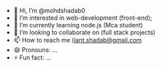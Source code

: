 - 👋 Hi, I’m @mohdshadab0
- 👀 I’m interested in web-development (front-end);
- 🌱 I’m currently learning node.js (Mca student)
- 💞️ I’m looking to collaborate on (full stack projects)
- 📫 How to reach me (iant.shadab@gmail.com
- 😄 Pronouns: ...
- ⚡ Fun fact: ...

<!---
mohdshadab0/mohdshadab0 is a ✨ special ✨ repository because its `README.md` (this file) appears on your GitHub profile.
You can click the Preview link to take a look at your changes.
--->
